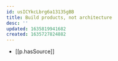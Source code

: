 ```yaml
---
id: usICYkcLbrg6a13135gBB
title: Build products, not architecture
desc: ''
updated: 1635819941682
created: 1635727824882
---
```


- [[p.hasSource]] 
